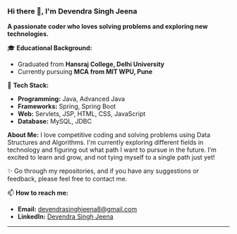 
### Hi there 👋, I'm Devendra Singh Jeena

**A passionate coder who loves solving problems and exploring new technologies.**

🎓 **Educational Background:**

* Graduated from **Hansraj College, Delhi University**
* Currently pursuing **MCA from MIT WPU, Pune**

🚀 **Tech Stack:**

* **Programming:** Java, Advanced Java
* **Frameworks:** Spring, Spring Boot
* **Web:** Servlets, JSP, HTML, CSS, JavaScript
* **Database:** MySQL, JDBC

 **About Me:**
I love competitive coding and solving problems using Data Structures and Algorithms.
I'm currently exploring different fields in technology and figuring out what path I want to pursue in the future.
I’m excited to learn and grow, and not tying myself to a single path just yet!

✨ Go through my repositories, and if you have any suggestions or feedback, please feel free to contact me.

📫 **How to reach me:**

* **Email:** [devendrasinghjeena8@gmail.com](mailto:devendrasinghjeena8@gmail.com)
* **LinkedIn:** [Devendra Singh Jeena](https://www.linkedin.com/in/devendra-singh-jeena-714bba360/)

---

